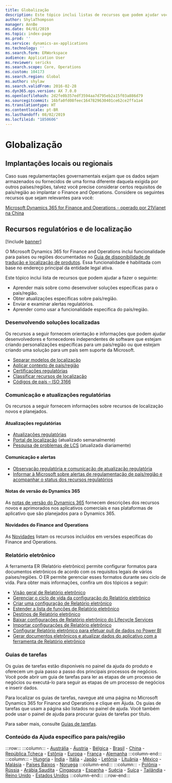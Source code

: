 ```yaml
---
title: Globalização
description: Este tópico inclui listas de recursos que podem ajudar você a aprender mais sobre funcionalidades e ofertas específicas de país/região.
author: ShylaThompson
manager: AnnBe
ms.date: 04/01/2019
ms.topic: index-page
ms.prod: ''
ms.service: dynamics-ax-applications
ms.technology: ''
ms.search.form: ERWorkspace
audience: Application User
ms.reviewer: sericks
ms.search.scope: Core, Operations
ms.custom: 104173
ms.search.region: Global
ms.author: shylaw
ms.search.validFrom: 2016-02-28
ms.dyn365.ops.version: AX 7.0.0
ms.openlocfilehash: 2d2fe0b357edf3594aa7d795eb2a15f03a886d79
ms.sourcegitcommit: 16bfa0fd08feec1647829630401ce62ce2ffa1a4
ms.translationtype: HT
ms.contentlocale: pt-BR
ms.lasthandoff: 08/02/2019
ms.locfileid: "1850606"
---
```

# <a name="globalization"></a>Globalização

## <a name="local-and-regional-deployments"></a>Implantações locais ou regionais
Caso suas regulamentações governamentais exijam que os dados sejam armazenados ou fornecidos de uma forma diferente daquela exigida por outros países/regiões, talvez você precise considerar certos requisitos de país/região ao implantar o Finance and Operations. Considere os seguintes recursos que sejam relevantes para você:

[Microsoft Dynamics 365 for Finance and Operations - operado por 21Vianet na China](https://docs.microsoft.com/dynamics365/unified-operations/dev-itpro/deployment/china-local-deployment)

## <a name="localization-and-regulatory-features"></a>Recursos regulatórios e de localização

[!include [banner](../includes/banner.md)]

O Microsoft Dynamics 365 for Finance and Operations inclui funcionalidade para países ou regiões documentadas no [Guia de disponibilidade de tradução e localização de produtos](https://aka.ms/dynamics_365_international_availability_deck). Essa funcionalidade é habilitada com base no endereço principal da entidade legal ativa. 

Este tópico inclui lista de recursos que podem ajudar a fazer o seguinte: 
- Aprender mais sobre como desenvolver soluções específicas para o país/região.
- Obter atualizações específicas sobre país/região.
- Enviar e examinar alertas regulatórios.
- Aprender como usar a funcionalidade especifica do país/região.

### <a name="developing-localized-solutions"></a>Desenvolvendo soluções localizadas
Os recursos a seguir fornecem orientação e informações que podem ajudar desenvolvedores e fornecedores independentes de software que estejam criando personalizações específicas para um país/região ou que estejam criando uma solução para um país sem suporte da Microsoft.
-   [Separar modelos de localização](separate-localization-models.md)
-   [Aplicar contexto de país/região](apply-country-context.md)
-   [Certificações regulatórias](regulatory-certifications.md)
-   [Classificar recursos de localização](classify-localization-features.md)
-   [Códigos de país – ISO 3166](https://www.iso.org/iso-3166-country-codes.html)

### <a name="regulatory-updates-and-communication"></a>Comunicação e atualizações regulatórias
Os recursos a seguir fornecem informações sobre recursos de localização novos e planejados. 

#### <a name="regulatory-updates"></a>Atualizações regulatórias
-   [Atualizações regulatórias](../../financials/localizations/regulatory-updates.md)
-   [Portal de localização](https://mbs.microsoft.com/customersource/northamerica/ax/support/support-news/GFMLocalizationPortalMC) (atualizado semanalmente)
-   [Pesquisa de problemas de LCS](../lifecycle-services/issue-search-lcs.md) (atualizada diariamente)

#### <a name="communication-and-alerts"></a>Comunicação e alertas
-   [Observação regulatória e comunicação de atualização regulatória](regulatory-watch-communication.md)
-   [Informar à Microsoft sobre alertas de regulamentação de país/região e acompanhar o status dos recursos regulatórios](submit-localization-alerts.md)

#### <a name="dynamics-365-release-notes"></a>Notas de versão do Dynamics 365
As [notas de versão do Dynamics 365](https://docs.microsoft.com/business-applications-release-notes/) fornecem descrições dos recursos novos e aprimorados nos aplicativos comerciais e nas plataformas de aplicativo que são planejados para o Dynamics 365. 

#### <a name="finance-and-operations-whats-new"></a>Novidades do Finance and Operations
As [Novidades](../../fin-and-ops/get-started/whats-new-changed.md) listam os recursos incluídos em versões específicas do Finance and Operations.

### <a name="electronic-reporting"></a>Relatório eletrônico
A ferramenta ER (Relatório eletrônico) permite configurar formatos para documentos eletrônicos de acordo com os requisitos legais de vários países/regiões. O ER permite gerenciar esses formatos durante seu ciclo de vida. Para obter mais informações, confira um dos tópicos a seguir:
-   [Visão geral de Relatório eletrônico](../analytics/general-electronic-reporting.md)
-   [Gerenciar o ciclo de vida da configuração do Relatório eletrônico](../analytics/general-electronic-reporting-manage-configuration-lifecycle.md)
-   [Criar uma configuração de Relatório eletrônico](../analytics/electronic-reporting-configuration.md)
-   [Estender a lista de funções de Relatório eletrônico](../analytics/general-electronic-reporting-formulas-list-extension.md)
-   [Destinos de Relatório eletrônico](../analytics/electronic-reporting-destinations.md)
-   [Baixar configurações de Relatório eletrônico do Lifecycle Services](../analytics/download-electronic-reporting-configuration-lcs.md)
-   [​Importar configurações de Relatório eletrônico​](../analytics/electronic-reporting-import-ger-configurations.md)
-   [Configurar Relatório eletrônico para efetuar pull de dados no Power BI](../analytics/general-electronic-reporting-report-configuration-get-data-powerbi.md)
-   [Gerar documentos eletrônicos e atualizar dados do aplicativo com a ferramenta de Relatório eletrônico](../analytics/generate-electronic-documents-update-application-data.md)

### <a name="task-guides"></a>Guias de tarefas
Os guias de tarefas estão disponíveis no painel da ajuda do produto e oferecem um guia passo a passo dos principais processos de negócios. Você pode abrir um guia de tarefas para ler as etapas de um processo de negócios ou executá-lo para seguir as etapas de um processo de negócios e inserir dados.

Para localizar os guias de tarefas, navegue até uma página no Microsoft Dynamics 365 for Finance and Operations e clique em Ajuda. Os guias de tarefas que usam a página são listados no painel de ajuda. Você também pode usar o painel de ajuda para procurar guias de tarefas por título.

Para saber mais, consulte [Guias de tarefas](../../fin-and-ops/get-started/help-overview.md#task-guides).


### <a name="countryregion-specific-help-content"></a>Conteúdo da Ajuda específico para país/região
:::row:::
    :::column:::
        - [Austrália](../../financials/localizations/australia.md)
        - [Áustria](../../financials/localizations/austria.md)
        - [Bélgica](../../financials/localizations/belgium.md)
        - [Brasil](../../financials/localizations/brazil.md)
        - [China](../../financials/localizations/china.md)
        - [República Tcheca](../../financials/localizations/czech-republic.md)
        - [Estônia](../../financials/localizations/estonia.md)
        - [Europa](../../financials/localizations/europe.md)
        - [França](../../financials/localizations/france.md)
        - [Alemanha](../../financials/localizations/germany.md)
    :::column-end:::
    :::column:::
        - [Hungria](../../financials/localizations/hungary.md)
        - [Índia](../../financials/localizations/india.md)
        - [Itália](../../financials/localizations/italy.md)
        - [Japão](../../financials/localizations/japan.md)
        - [Letônia](../../financials/localizations/latvia.md)
        - [Lituânia](../../financials/localizations/lithuania.md)
        - [México](../../financials/localizations/mexico.md)
        - [Malásia](../../financials/localizations/malaysia.md)
        - [Países Baixos](../../financials/localizations/netherlands.md)
        - [Noruega](../../financials/localizations/norway.md)
    :::column-end:::
    :::column:::
        - [Polônia](../../financials/localizations/poland.md)
        - [Rússia](../../financials/localizations/russia.md)
        - [Arábia Saudita](../../financials/localizations/saudi-arabia.md)
        - [Cingapura](../../financials/localizations/singapore.md)
        - [Espanha](../../financials/localizations/spain.md)
        - [Suécia](../../financials/localizations/sweden.md)
        - [Suíça](../../financials/localizations/switzerland.md)
        - [Tailândia](../../financials/localizations/thailand.md)
        - [Reino Unido](../../financials/localizations/united-kingdom.md)
        - [Estados Unidos](../../financials/localizations/united-states.md)
    :::column-end:::
:::row-end:::






